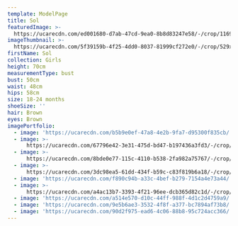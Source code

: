 ```yaml
---
template: ModelPage
title: Sol
featuredImage: >-
  https://ucarecdn.com/ed001680-d7ab-47cd-9ea0-8b8d83247e58/-/crop/1169x557/0,117/-/preview/
imageThumbnail: >-
  https://ucarecdn.com/5f39159b-4f25-4dd0-8037-81999cf272e0/-/crop/529x627/245,30/-/preview/
firstName: Sol
collection: Girls
height: 70cm
measurementType: bust
bust: 50cm
waist: 48cm
hips: 58cm
size: 18-24 months
shoeSize: ''
hair: Brown
eyes: Brown
imagePortfolio:
  - image: 'https://ucarecdn.com/b5b9e0ef-47a8-4e2b-9fa7-d95300f835cb/'
  - image: >-
      https://ucarecdn.com/67796e42-3e31-475d-bd47-b197436a3fd3/-/crop/1098x1445/24,194/-/preview/
  - image: >-
      https://ucarecdn.com/8bde0e77-115c-4110-b538-2fa982a75767/-/crop/987x1420/90,148/-/preview/
  - image: >-
      https://ucarecdn.com/3dc98ea5-61dd-434f-b59c-c83f819b6a18/-/crop/1744x2134/0,158/-/preview/
  - image: 'https://ucarecdn.com/f890c94b-a33c-4bef-b279-7154a4e73a44/'
  - image: >-
      https://ucarecdn.com/a4ac13b7-3393-4f21-96ee-dcb365d82c1d/-/crop/941x1258/119,315/-/preview/
  - image: 'https://ucarecdn.com/a514e570-d10c-44ff-988f-4d1c2d4759a9/'
  - image: 'https://ucarecdn.com/9e5b6ae3-3532-4f8f-a377-bc7894af73b8/'
  - image: 'https://ucarecdn.com/90d2f975-ead6-4c06-88b8-95c724acc366/'
---
```


